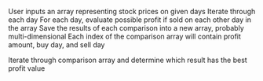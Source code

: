 User inputs an array representing stock prices on given days
Iterate through each day
  For each day, evaluate possible profit if sold on each other day in the array
    Save the results of each comparison into a new array, probably multi-dimensional
    Each index of the comparison array will contain profit amount, buy day, and sell day

Iterate through comparison array and determine which result has the best profit value